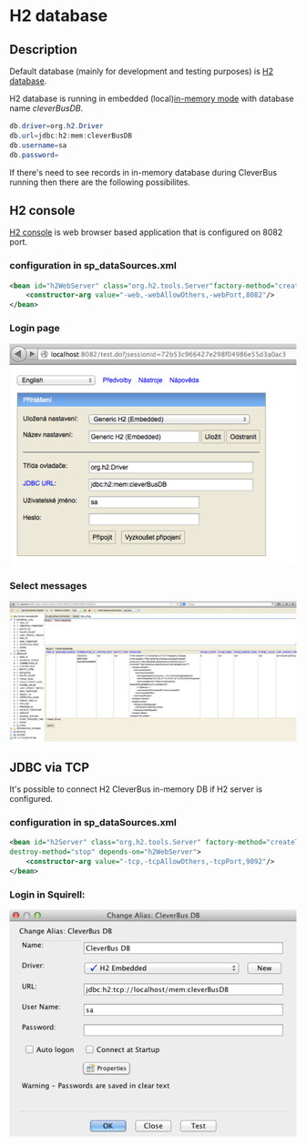# H2 database

## Description

Default database (mainly for development and testing purposes) is [H2 database](http://www.h2database.com).

H2 database is running in embedded (local)[in-memory mode](http://www.h2database.com/html/features.html#in_memory_databases) with database name *cleverBusDB*.

```java
db.driver=org.h2.Driver
db.url=jdbc:h2:mem:cleverBusDB
db.username=sa
db.password=
```

If there's need to see records in in-memory database during CleverBus running then there are the following possibilites.

## H2 console

[H2 console](http://www.h2database.com/html/tutorial.html#tutorial_starting_h2_console) is web browser based application that is configured on 8082 port.

### configuration in sp\_dataSources.xml

``` xml
<bean id="h2WebServer" class="org.h2.tools.Server"factory-method="createWebServer" init-method="start" destroy-method="stop">
	<constructor-arg value="-web,-webAllowOthers,-webPort,8082"/>
</bean>
```

### Login page

![ ](../../attachments/524297/917525.png)

### Select messages

![ ](../../attachments/524297/917524.png)

## JDBC via TCP

It's possible to connect H2 CleverBus in-memory DB if H2 server is configured.

### configuration in sp\_dataSources.xml

``` xml
<bean id="h2Server" class="org.h2.tools.Server" factory-method="createTcpServer" init-method="start"
destroy-method="stop" depends-on="h2WebServer">
	<constructor-arg value="-tcp,-tcpAllowOthers,-tcpPort,9092"/>
</bean>
```

### Login in Squirell:

![ ](../../attachments/524297/917511.png)


